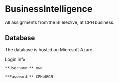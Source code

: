 # BusinessIntelligence
All assignments from the BI elective, at CPH business.

## Database
The database is hosted on Microsoft Azure.

Login info
```
**Username:** mwe

**Password:** CPHb0919
```

